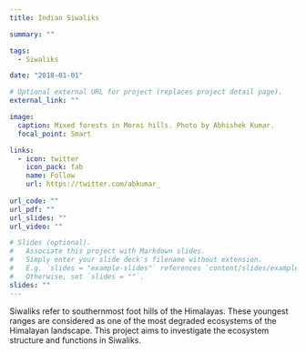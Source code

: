 ```yaml
---
title: Indian Siwaliks

summary: ""

tags:
  - Siwaliks

date: "2018-01-01"

# Optional external URL for project (replaces project detail page).
external_link: ""

image:
  caption: Mixed forests in Morni hills. Photo by Abhishek Kumar.
  focal_point: Smart

links:
  - icon: twitter
    icon_pack: fab
    name: Follow
    url: https://twitter.com/abkumar_
  
url_code: ""
url_pdf: ""
url_slides: ""
url_video: ""

# Slides (optional).
#   Associate this project with Markdown slides.
#   Simply enter your slide deck's filename without extension.
#   E.g. `slides = "example-slides"` references `content/slides/example-slides.md`.
#   Otherwise, set `slides = ""`.
slides: ""
---
```


Siwaliks refer to southernmost foot hills of the Himalayas. These youngest ranges are considered as one of the most degraded ecosystems of the Himalayan landscape. This project aims to investigate the ecosystem structure and functions in Siwaliks.
